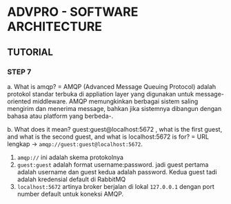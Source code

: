 # ADVPRO - SOFTWARE ARCHITECTURE

## TUTORIAL
### STEP 7
 a. What is amqp?
 = AMQP (Advanced Message Queuing Protocol) adalah protokol standar terbuka di appliation layer yang digunakan untuk message-oriented middleware. AMQP memungkinkan berbagai sistem saling mengirim dan menerima message, bahkan jika sistemnya dibangun dengan bahasa atau platform yang berbeda-.

 b. What does it mean? guest:guest@localhost:5672 , what is the first guest, and what
is the second guest, and what is localhost:5672 is for?
 = URL lengkap -> `amqp://guest:guest@localhost:5672`.
 1. `amqp://` ini adalah skema protokolnya
 2. `guest:guest` adalah format username:password. jadi guest pertama adalah username dan guest kedua adalah password. Kedua guest tadi adalah kredensial default di RabbitMQ
 3. `localhost:5672` artinya broker berjalan di lokal `127.0.0.1` dengan port number default untuk koneksi AMQP.